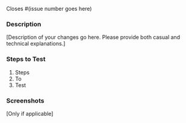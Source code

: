 

Closes #(issue number goes here)

### Description

[Description of your changes go here. Please provide both casual and technical explanations.]

### Steps to Test

1. Steps
2. To
3. Test

### Screenshots

[Only if applicable]